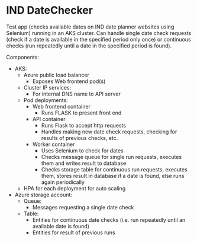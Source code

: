 # IND DateChecker

Test app (checks available dates on IND date planner websites using Selenium) running in an AKS cluster.
Can handle single date check requests (check if a date is available in the specified period only once) or continuous checks (run repeatedly until a date in the specified period is found).

Components:
- AKS:
  - Azure public load balancer
    - Exposes Web frontend pod(s) 
  - Cluster IP services:
    - For internal DNS name to API server
  - Pod deployments:
    - Web frontend container
      - Runs FLASK to present front end
    - API container
      - Runs Flask to accept http requests
      - Handles making new date check requests, checking for results of previous checks, etc.
    - Worker container
      - Uses Selenium to check for dates  
      - Checks message queue for single run requests, executes them and writes result to database
      - Checks storage table for continuous run requests, executes them, stores result in database if a date is found, else runs again periodically
  - HPA for each deployment for auto scaling
- Azure storage account:
  - Queue:
    - Messages requesting a single date check
  - Table:
    - Entities for continuous date checks (i.e. run repeatedly until an available date is found) 
    - Entities for result of previous runs 
